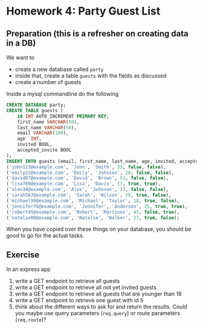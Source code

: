 # Homework 4: Party Guest List

## Preparation (this is a refresher on creating data in a DB)

We want to
- create a new database called `party`
- inside that, create a table `guests` with the fields as discussed
- create a number of guests

Inside a mysql commandline do the following
```sql
CREATE DATABASE party;
CREATE TABLE guests (
    id INT AUTO_INCREMENT PRIMARY KEY,
    first_name VARCHAR(50),
    last_name VARCHAR(50),
    email VARCHAR(100),
    age  INT,
    invited BOOL,
    accepted_invite BOOL
);
INSERT INTO guests (email, first_name, last_name, age, invited, accepted_invite) VALUES
('john123@example.com', 'John', 'Smith', 33, false, false),
('emily22@example.com', 'Emily', 'Johnson', 20, false, false),
('david87@example.com', 'David', 'Brown', 51, false, false),
('lisa789@example.com', 'Lisa', 'Davis', 17, true, true),
('alex34@example.com', 'Alex', 'Johnson', 13, false, false),
('sarah567@example.com', 'Sarah', 'Wilson', 29, true, false),
('michael99@example.com', 'Michael', 'Taylor', 18, true, false),
('jennifer76@example.com', 'Jennifer', 'Anderson', 25, true, true),
('robert45@example.com', 'Robert', 'Martinez', 45, false, true),
('natalie88@example.com', 'Natalie', 'Walker', 27, true, false);
```

When you have copied over these things on your database, you should be good to go for the actual tasks.

## Exercise
In an express app
1. write a GET endpoint to retrieve all guests
2. write a GET endpoint to retrieve all not yet invited guests
3. write a GET endpoint to retrieve all guests that are younger than 18
4. write a GET endpoint to retrieve one guest with id 5
5. think about the different ways to ask for and return the results. Could you maybe use query parameters (`req.query`) or route parameters (`req.route`)?